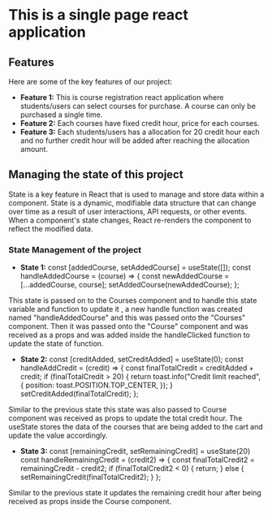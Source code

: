 # This is a single page react application

## Features

Here are some of the key features of our project:

- **Feature 1:** This is course registration react application where students/users can select courses for purchase. A course can only be purchased a single time.
- **Feature 2:** Each courses have fixed credit hour, price for each courses.
- **Feature 3:** Each students/users has a allocation for 20 credit hour each and no further credit hour will be added after reaching the allocation amount.

## Managing the state of this project

State is a key feature in React that is used to manage and store data within a component. State is a dynamic, modifiable data structure that can change over time as a result of user interactions, API requests, or other events. When a component's state changes, React re-renders the component to reflect the modified data.

### State Management of the project

- **State 1:** const [addedCourse, setAddedCourse] = useState([]);
  const handleAddedCourse = (course) => {
  const newAddedCourse = [...addedCourse, course];
  setAddedCourse(newAddedCourse);
  };

This state is passed on to the Courses component and to handle this state variable and function to update it , a new handle function was created named "handleAddedCourse" and this was passed onto the "Courses" component. Then it was passed onto the "Course" component and was received as a props and was added inside the handleClicked function to update the state of function.

- **State 2:** const [creditAdded, setCreditAdded] = useState(0);
  const handleAddCredit = (credit) => {
  const finalTotalCredit = creditAdded + credit;
  if (finalTotalCredit > 20) {
  return toast.info("Credit limit reached", {
  position: toast.POSITION.TOP_CENTER,
  });
  }
  setCreditAdded(finalTotalCredit);
  };

Similar to the previous state this state was also passed to Course component was received as props to update the total credit hour. The useState stores the data of the courses that are being added to the cart and update the value accordingly.

- **State 3:** const [remainingCredit, setRemainingCredit] = useState(20)
  const handleRemainingCredit = (credit2) => {
  const finalTotalCredit2 = remainingCredit - credit2;
  if (finalTotalCredit2 < 0) {
  return;
  } else {
  setRemainingCredit(finalTotalCredit2);
  }
  };

Similar to the previous state it updates the remaining credit hour after being received as props inside the Course component.
